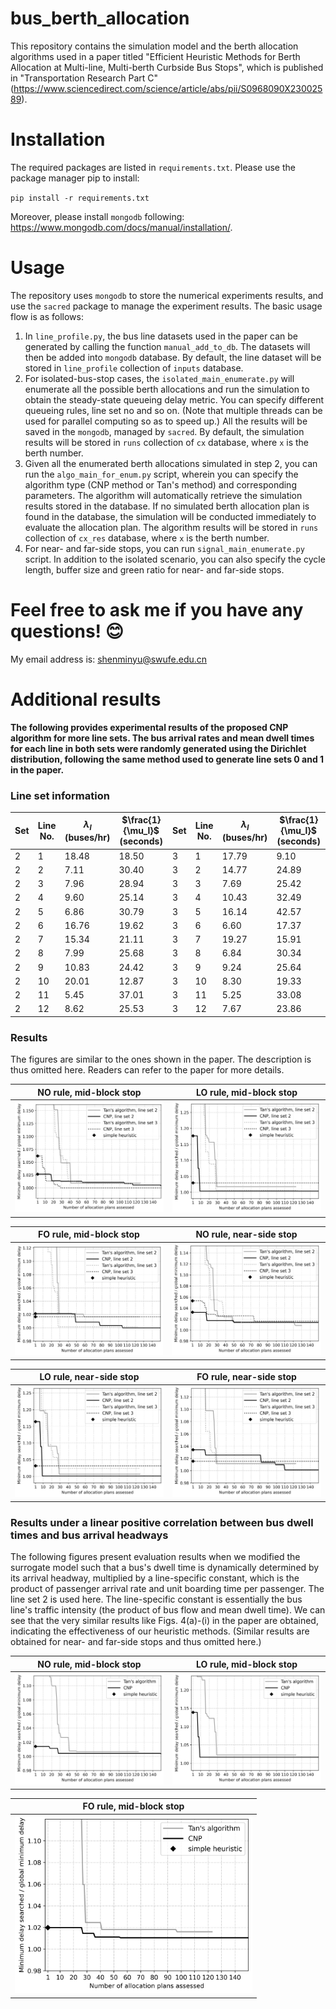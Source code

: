 # bus_berth_allocation

This repository contains the simulation model and the berth allocation algorithms used in a paper titled "Efficient Heuristic Methods for Berth Allocation at Multi-line, Multi-berth Curbside Bus Stops", which is published in "Transportation Research Part C" (https://www.sciencedirect.com/science/article/abs/pii/S0968090X23002589).


# Installation

The required packages are listed in `requirements.txt`. Please use the package manager pip to install:

``
pip install -r requirements.txt
``

Moreover, please install `mongodb` following: <https://www.mongodb.com/docs/manual/installation/>.

# Usage
The repository uses `mongodb` to store the numerical experiments results, and use the `sacred` package to manage the experiment results. The basic usage flow is as follows:

1. In `line_profile.py`, the bus line datasets used in the paper can be generated by calling the function `manual_add_to_db`. The datasets will then be added into `mongodb` database. By default, the line dataset will be stored in `line_profile` collection of `inputs` database.
2. For isolated-bus-stop cases, the `isolated_main_enumerate.py` will enumerate all the possible berth allocations and run the simulation to obtain the steady-state queueing delay metric. You can specify different queueing rules, line set no and so on. (Note that multiple threads can be used for parallel computing so as to speed up.) All the results will be saved in the `mongodb`, managed by `sacred`. By default, the simulation results will be stored in `runs` collection of `cx` database, where `x` is the berth number.
3. Given all the enumerated berth allocations simulated in step 2, you can run the `algo_main_for_enum.py` script, wherein you can specify the algorithm type (CNP method or Tan's method) and corresponding parameters. The algorithm will automatically retrieve the simulation results stored in the database. If no simulated berth allocation plan is found in the database, the simulation will be conducted immediately to evaluate the allocation plan. The algorithm results will be stored in `runs` collection of `cx_res` database, where `x` is the berth number.
4. For near- and far-side stops, you can run `signal_main_enumerate.py` script. In addition to the isolated scenario, you can also specify the cycle length, buffer size and green ratio for near- and far-side stops.

# Feel free to ask me if you have any questions! :blush:

My email address is: <shenminyu@swufe.edu.cn>

# Additional results
**The following  provides experimental results of the proposed CNP algorithm for more line sets. The bus arrival rates and mean dwell times for each line in both sets were randomly generated using the Dirichlet distribution, following the same method used to generate line sets 0 and 1 in the paper.**

### Line set information
| Set | Line No. | $\lambda_l$ (buses/hr) | $\frac{1}{\mu_l}$ (seconds) | Set | Line No. | $\lambda_l$ (buses/hr) | $\frac{1}{\mu_l}$ (seconds) |
|-----|-----|-----|-----|-----|-----|-----|-----|
| 2 | 1 | 18.48 | 18.50 | 3 | 1 | 17.79 | 9.10 | 
| 2 | 2 | 7.11 | 30.40 | 3 | 2 | 14.77 | 24.89 | 
| 2 | 3 | 7.96 | 28.94 | 3 | 3 | 7.69 | 25.42 | 
| 2 | 4 | 9.60 | 25.14 | 3 | 4 | 10.43 | 32.49 | 
| 2 | 5 | 6.86 | 30.79 | 3 | 5 | 16.14 | 42.57 | 
| 2 | 6 | 16.76 | 19.62 |  3 | 6 | 6.60 | 17.37 | 
| 2 | 7 | 15.34 | 21.11 |  3 | 7 | 19.27 | 15.91 | 
| 2 | 8 | 7.99 | 25.68 |  3 | 8 | 6.84 | 30.34 | 
| 2 | 9 | 10.83 | 24.42 |  3 | 9 | 9.24 | 25.64 | 
| 2 | 10 | 20.01 | 12.87 |  3 | 10 | 8.30 | 19.33 | 
| 2 | 11 | 5.45 | 37.01 |  3 | 11 | 5.25 | 33.08 | 
| 2 | 12 | 8.62 | 25.53 |  3 | 12 | 7.67 | 23.86 | 

### Results

The figures are similar to the ones shown in the paper. The description is thus omitted here. Readers can refer to the paper for more details. 

| NO rule, mid-block stop | LO rule, mid-block stop|
| ----------------------------------- | ----------------------------------- |
| ![cat](figs/c%3D2_FIFO_iso.jpg) | ![dog](figs/c%3D2_LO-Out_iso.jpg) |

| FO rule, mid-block stop | NO rule, near-side stop|
| ----------------------------------- | ----------------------------------- |
| ![cat](figs/c%3D2_FO-Free_iso.jpg) | ![dog](figs/c%3D2_FIFO_near.jpg) |

| LO rule, near-side stop | FO rule, near-side stop|
| ----------------------------------- | ----------------------------------- |
| ![cat](figs/c%3D2_LO-Out_near.jpg) | ![dog](figs/c%3D2_FO-Free_near.jpg) |


### Results under a linear positive correlation between bus dwell times and bus arrival headways

The following figures present evaluation results when we modified the surrogate model such that a bus's dwell time is dynamically determined by its arrival headway, multiplied by a line-specific constant, which is the product of passenger arrival rate and unit boarding time per passenger. The line set 2 is used here. The line-specific constant is essentially the bus line's traffic intensity (the product of bus flow and mean dwell time). We can see that the very similar results like Figs. 4(a)-(i) in the paper are obtained, indicating the effectiveness of our heuristic methods. (Similar results are obtained for near- and far-side stops and thus omitted here.)

| NO rule, mid-block stop | LO rule, mid-block stop|
| ----------------------------------- | ----------------------------------- |
| ![cat](figs/c%3D2_FIFO_iso_corr.jpg) | ![dog](figs/c%3D2_LO-Out_iso_corr.jpg) |

| FO rule, mid-block stop |
| ----------------------------------- |
| <img width=380 src=figs/c%3D2_FO-Free_iso_corr.jpg/> |
